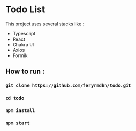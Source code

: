 # Todo List

This project uses several stacks like :

<ul>
  <li>Typescript</li>
   <li>React</li>
  <li>Chakra UI</li>
   <li>Axios</li>
  <li>Formik</li>
</ul>

## How to run :

### `git clone https://github.com/feryrmdhn/todo.git`
### `cd todo`
### `npm install`
### `npm start`

